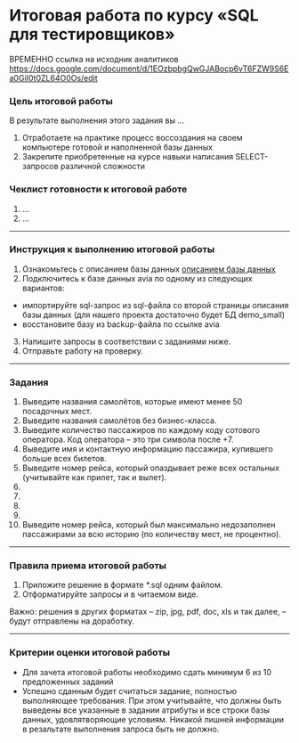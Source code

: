 # Итоговая работа по курсу «SQL для тестировщиков»

ВРЕМЕННО ссылка на исходник аналитиков https://docs.google.com/document/d/1EOzbpbgQwGJABocp6vT6FZW9S6Ea0GiI0t0ZL64O0Os/edit

### Цель итоговой работы

В результате выполнения этого задания вы ... 

1. Отработаете на практике процесс воссоздания на своем компьютере готовой и наполненной базы данных
2. Закрепите приобретенные на курсе навыки написания SELECT-запросов различной сложности

### Чеклист готовности к итоговой работе

1. ...
2. ...

------

### Инструкция к выполнению итоговой работы

1. Ознакомьтесь с описанием базы данных [описанием базы данных](./bookings.pdf)
2. Подключитесь к базе данных avia по одному из следующих вариантов:
- импортируйте sql-запрос из sql-файла со второй страницы описания базы данных (для нашего проекта достаточно будет БД demo_small)
- восстановите базу из backup-файла по ссылке avia
3. Напишите запросы в соответствии с заданиями ниже. 
4. Отправьте работу на проверку.

------

### Задания

1. Выведите названия самолётов, которые имеют менее 50 посадочных мест.
2. Выведите названия самолётов без бизнес-класса.
3. Выведите количество пассажиров по каждому коду сотового оператора. Код оператора – это три символа после +7.
4. Выведите имя и контактную информацию пассажира, купившего больше всех билетов.
5. Выведите номер рейса, который опаздывает реже всех остальных (учитывайте как прилет, так и вылет).
6. 
7. 
8. 
9. 
10. Выведите номер рейса, который был максимально недозаполнен пассажирами за всю историю (по количеству мест, не процентно).


------

### Правила приема итоговой работы

1. Приложите решение в формате *.sql одним файлом. 
2. Отформатируйте запросы и в читаемом виде.

Важно: решения в других форматах – zip, jpg, pdf, doc, xls и так далее, – будут отправлены на доработку.

------

### Критерии оценки итоговой работы

- Для зачета итоговой работы необходимо сдать минимум 6 из 10 предложенных заданий
- Успешно сданным будет считаться задание, полностью выполняющее требования. При этом учитывайте, что должны быть выведены все указанные в задании атрибуты и все строки базы данных, удовлятворяющие условиям. Никакой лишней информации в резальтате выполнения запроса быть не должно.



